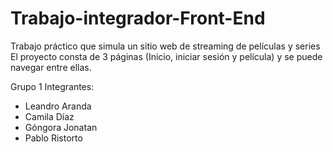 # Trabajo-integrador-Front-End
Trabajo práctico que simula un sitio web de streaming de películas y series
El proyecto consta de 3 páginas (Inicio, iniciar sesión y película) y se puede navegar entre ellas.

Grupo 1
Integrantes:
- Leandro Aranda
- Camila Díaz
- Góngora Jonatan
- Pablo Ristorto
